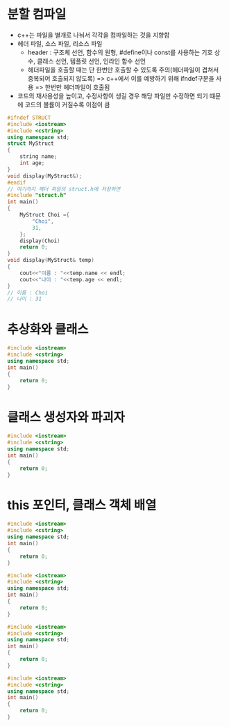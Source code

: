 # 분할 컴파일
* c++는 파일을 별개로 나눠서 각각을 컴파일하는 것을 지향함
* 헤더 파일, 소스 파일, 리소스 파일
    * header : 구조체 선언, 함수의 원형, #define이나 const를 사용하는 기호 상수, 클래스 선언, 템플릿 선언, 인라인 함수 선언
    * 헤더파일을 호출할 때는 단 한번만 호출할 수 있도록 주의(헤더파일이 겹쳐서 중복되어 호출되지 않도록) => c++에서 이를 예방하기 위해 ifndef구문을 사용 => 한번만 헤더파일이 호출됨
* 코드의 재사용성을 높이고, 수정사항이 생길 경우 해당 파일만 수정하면 되기 떄문에 코드의 볼륨이 커질수록 이점이 큼

```c++
#ifndef STRUCT
#include <iostream>
#include <cstring>
using namespace std;
struct MyStruct
{
    string name;
    int age;
}
void display(MyStruct&);
#endif
// 여기까지 헤더 파일의 struct.h에 저장하면
#include "struct.h"
int main()
{
    MyStruct Choi ={
        "Choi",
        31,
    };
    display(Choi)
    return 0;
}
void display(MyStruct& temp)
{
    cout<<"이름 : "<<temp.name << endl;
    cout<<"나이 : "<<temp.age << endl;
}
// 이름 : Choi
// 나이 : 31
```
# 추상화와 클래스
```c++
#include <iostream>
#include <cstring>
using namespace std;
int main()
{
    return 0;
}

```
# 클래스 생성자와 파괴자
```c++
#include <iostream>
#include <cstring>
using namespace std;
int main()
{
    return 0;
}

```
# this 포인터, 클래스 객체 배열
```c++
#include <iostream>
#include <cstring>
using namespace std;
int main()
{
    return 0;
}

```

```c++
#include <iostream>
#include <cstring>
using namespace std;
int main()
{
    return 0;
}

```
```c++
#include <iostream>
#include <cstring>
using namespace std;
int main()
{
    return 0;
}

```
```c++
#include <iostream>
#include <cstring>
using namespace std;
int main()
{
    return 0;
}

```